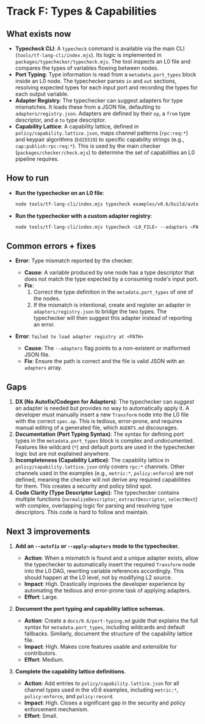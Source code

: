# Track F: Types & Capabilities

## What exists now

*   **Typecheck CLI**: A `typecheck` command is available via the main CLI (`tools/tf-lang-cli/index.mjs`). Its logic is implemented in `packages/typechecker/typecheck.mjs`. The tool inspects an L0 file and compares the types of variables flowing between nodes.
*   **Port Typing**: Type information is read from a `metadata.port_types` block inside an L0 node. The typechecker parses `in` and `out` sections, resolving expected types for each input port and recording the types for each output variable.
*   **Adapter Registry**: The typechecker can suggest adapters for type mismatches. It loads these from a JSON file, defaulting to `adapters/registry.json`. Adapters are defined by their `op`, a `from` type descriptor, and a `to` type descriptor.
*   **Capability Lattice**: A capability lattice, defined in `policy/capability.lattice.json`, maps channel patterns (`rpc:req:*`) and keypair algorithms (`Ed25519`) to specific capability strings (e.g., `cap:publish:rpc:req:*`). This is used by the main checker (`packages/checker/check.mjs`) to determine the set of capabilities an L0 pipeline requires.

## How to run

*   **Run the typechecker on an L0 file**:
    ```bash
    node tools/tf-lang-cli/index.mjs typecheck examples/v0.6/build/auto.fnol.fasttrack.v1.l0.json
    ```

*   **Run the typechecker with a custom adapter registry**:
    ```bash
    node tools/tf-lang-cli/index.mjs typecheck <L0_FILE> --adapters <PATH_TO_REGISTRY>.json
    ```

## Common errors + fixes

*   **Error**: Type mismatch reported by the checker.
    *   **Cause**: A variable produced by one node has a type descriptor that does not match the type expected by a consuming node's input port.
    *   **Fix**:
        1.  Correct the type definition in the `metadata.port_types` of one of the nodes.
        2.  If the mismatch is intentional, create and register an adapter in `adapters/registry.json` to bridge the two types. The typechecker will then suggest this adapter instead of reporting an error.

*   **Error**: `failed to load adapter registry at <PATH>`
    *   **Cause**: The `--adapters` flag points to a non-existent or malformed JSON file.
    *   **Fix**: Ensure the path is correct and the file is valid JSON with an `adapters` array.

## Gaps

1.  **DX (No Autofix/Codegen for Adapters)**: The typechecker can *suggest* an adapter is needed but provides no way to automatically apply it. A developer must manually insert a new `Transform` node into the L0 file with the correct `spec.op`. This is tedious, error-prone, and requires manual editing of a generated file, which `AGENTS.md` discourages.
2.  **Documentation (Port Typing Syntax)**: The syntax for defining port types in the `metadata.port_types` block is complex and undocumented. Features like wildcard (`*`) and default ports are used in the typechecker logic but are not explained anywhere.
3.  **Incompleteness (Capability Lattice)**: The capability lattice in `policy/capability.lattice.json` only covers `rpc:*` channels. Other channels used in the examples (e.g., `metric:*`, `policy:enforce`) are not defined, meaning the checker will not derive any required capabilities for them. This creates a security and policy blind spot.
4.  **Code Clarity (Type Descriptor Logic)**: The typechecker contains multiple functions (`normalizeDescriptor`, `extractDescriptor`, `selectNext`) with complex, overlapping logic for parsing and resolving type descriptors. This code is hard to follow and maintain.

## Next 3 improvements

1.  **Add an `--autofix` or `--apply-adapters` mode to the typechecker.**
    *   **Action**: When a mismatch is found and a unique adapter exists, allow the typechecker to automatically insert the required `Transform` node into the L0 DAG, rewriting variable references accordingly. This should happen at the L0 level, not by modifying L2 source.
    *   **Impact**: High. Drastically improves the developer experience by automating the tedious and error-prone task of applying adapters.
    *   **Effort**: Large.

2.  **Document the port typing and capability lattice schemas.**
    *   **Action**: Create a `docs/0.6/port-typing.md` guide that explains the full syntax for `metadata.port_types`, including wildcards and default fallbacks. Similarly, document the structure of the capability lattice file.
    *   **Impact**: High. Makes core features usable and extensible for contributors.
    *   **Effort**: Medium.

3.  **Complete the capability lattice definitions.**
    *   **Action**: Add entries to `policy/capability.lattice.json` for all channel types used in the v0.6 examples, including `metric:*`, `policy:enforce`, and `policy:record`.
    *   **Impact**: High. Closes a significant gap in the security and policy enforcement mechanism.
    *   **Effort**: Small.